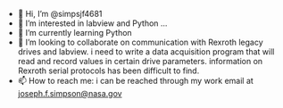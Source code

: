 - 👋 Hi, I’m @simpsjf4681
- 👀 I’m interested in labview and Python ...
- 🌱 I’m currently learning Python
- 💞️ I’m looking to collaborate on communication with Rexroth legacy drives and labview. i need to write a data acquisition program that will read and record values in certain drive parameters. information on Rexroth serial protocols has been difficult to find.
- 📫 How to reach me: i can be reached through my work email at joseph.f.simpson@nasa.gov

<!---
simpsjf4681/simpsjf4681 is a ✨ special ✨ repository because its `README.md` (this file) appears on your GitHub profile.
You can click the Preview link to take a look at your changes.
--->
